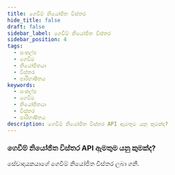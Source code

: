 ```yaml
---
title: ගෙවීම් නියෝජිත විස්තර
hide_title: false
draft: false
sidebar_label: ගෙවීම් නියෝජිත විස්තර
sidebar_position: 4
tags:
  - සංකල්ප
  - ගෙවීම​
  - නියෝජිතයා
  - විස්තර
  - පාරිභාෂිතය
keywords:
  - සංකල්ප
  - ගෙවීම​
  - නියෝජිතයා
  - විස්තර
  - පාරිභාෂිතය
description: ගෙවීම් නියෝජිත විස්තර API ඇමතුම යනු කුමක්ද?
---
```


### ගෙවීම් නියෝජිත විස්තර API ඇමතුම යනු කුමක්ද?

සේවාදායකයාගේ ගෙවීම් නියෝජිත විස්තර ලබා ගනී.
